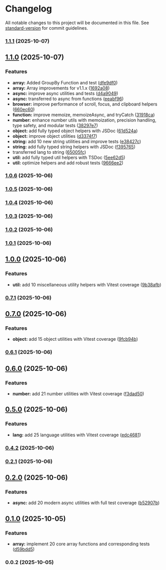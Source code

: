 # Changelog

All notable changes to this project will be documented in this file. See [standard-version](https://github.com/conventional-changelog/standard-version) for commit guidelines.

### [1.1.1](https://github.com/Tweakrjs/tweakr/compare/v1.1.0...v1.1.1) (2025-10-07)

## [1.1.0](https://github.com/Tweakrjs/tweakr/compare/v1.0.6...v1.1.0) (2025-10-07)


### Features

* **array:** Added GroupBy Function and test ([dfe9df0](https://github.com/Tweakrjs/tweakr/commit/dfe9df01437130ff7178440b33c72522951daef2))
* **array:** Array improvements for v1.1.x ([1692a08](https://github.com/Tweakrjs/tweakr/commit/1692a086967286f0ff16ed6b7e98d2e18f2a1e93))
* **async:** improve async utilities and tests ([d4a9049](https://github.com/Tweakrjs/tweakr/commit/d4a90491c9d49b1477f121480051126fb2668de6))
* **async:** transferred to async from functions ([eeabf96](https://github.com/Tweakrjs/tweakr/commit/eeabf96b411ee0534ca0297e16bff269d7dc29f4))
* **browser:** improve performance of scroll, focus, and clipboard helpers ([660ec60](https://github.com/Tweakrjs/tweakr/commit/660ec60c269769711529bf4fd84810978834ca66))
* **function:** improve memoize, memoizeAsync, and tryCatch ([31918ca](https://github.com/Tweakrjs/tweakr/commit/31918ca6285fff4fff96cba70f689f7df7595259))
* **number:** enhance number utils with memoization, precision handling, type safety, and modular tests ([38297e7](https://github.com/Tweakrjs/tweakr/commit/38297e7148053cdcbcf0bae2f1a4ca0c0773560a))
* **object:** add fully typed object helpers with JSDoc ([61d524a](https://github.com/Tweakrjs/tweakr/commit/61d524adc4d3b4dfef11e7c69518d54924f6b83b))
* **object:** improve object utilities ([d3374f7](https://github.com/Tweakrjs/tweakr/commit/d3374f7d9ebbe07c7c9b3da6bc467db09eff8f3b))
* **string:** add 10 new string utilities and improve tests ([e38427c](https://github.com/Tweakrjs/tweakr/commit/e38427c3b4b0ade005b9c5671c4070fd2ca6522c))
* **string:** add fully typed string helpers with JSDoc ([f395765](https://github.com/Tweakrjs/tweakr/commit/f395765f3a5f1d0bef68596cf56384fb4120c750))
* transferred lang to string ([65005fc](https://github.com/Tweakrjs/tweakr/commit/65005fcb103c706630941ce211f6f506735fc60f))
* **util:** add fully typed util helpers with TSDoc ([5ee62d5](https://github.com/Tweakrjs/tweakr/commit/5ee62d509092d820153cf22f17237e47068d8fa8))
* **util:** optimize helpers and add robust tests ([9666ee2](https://github.com/Tweakrjs/tweakr/commit/9666ee28d73435e6cf02748c2de95e38d4190032))

### [1.0.6](https://github.com/coxxanthony/tweakr/compare/v1.0.5...v1.0.6) (2025-10-06)

### [1.0.5](https://github.com/coxxanthony/tweakr/compare/v1.0.4...v1.0.5) (2025-10-06)

### [1.0.4](https://github.com/coxxanthony/tweakr/compare/v1.0.3...v1.0.4) (2025-10-06)

### [1.0.3](https://github.com/coxxanthony/tweakr/compare/v1.0.2...v1.0.3) (2025-10-06)

### [1.0.2](https://github.com/coxxanthony/tweakr/compare/v1.0.1...v1.0.2) (2025-10-06)

### [1.0.1](https://github.com/coxxanthony/tweakr/compare/v1.0.0...v1.0.1) (2025-10-06)

## [1.0.0](https://github.com/coxxanthony/tweakr/compare/v0.7.1...v1.0.0) (2025-10-06)


### Features

* **util:** add 10 miscellaneous utility helpers with Vitest coverage ([9b38afb](https://github.com/coxxanthony/tweakr/commit/9b38afbbbd0f41b053f7c73d455df2ba3633a9bd))

### [0.7.1](https://github.com/coxxanthony/tweakr/compare/v0.7.0...v0.7.1) (2025-10-06)

## [0.7.0](https://github.com/coxxanthony/tweakr/compare/v0.6.1...v0.7.0) (2025-10-06)


### Features

* **object:** add 15 object utilities with Vitest coverage ([9fcb94b](https://github.com/coxxanthony/tweakr/commit/9fcb94b71cc9f09a182afa5ee0d789b75ca96db7))

### [0.6.1](https://github.com/coxxanthony/tweakr/compare/v0.6.0...v0.6.1) (2025-10-06)

## [0.6.0](https://github.com/coxxanthony/tweakr/compare/v0.5.0...v0.6.0) (2025-10-06)


### Features

* **number:** add 21 number utilities with Vitest coverage ([f3dad50](https://github.com/coxxanthony/tweakr/commit/f3dad50f3461bd17a0ecdc3209a394320f898c62))

## [0.5.0](https://github.com/coxxanthony/tweakr/compare/v0.4.2...v0.5.0) (2025-10-06)


### Features

* **lang:** add 25 language utilities with Vitest coverage ([edc4681](https://github.com/coxxanthony/tweakr/commit/edc468182aa021c4b9a1278cd6eae97b0ad4c24d))

### [0.4.2](https://github.com/coxxanthony/tweakr/compare/v0.4.1...v0.4.2) (2025-10-06)

### [0.2.1](https://github.com/coxxanthony/tweakr/compare/v0.2.0...v0.2.1) (2025-10-06)

## [0.2.0](https://github.com/coxxanthony/tweakr/compare/v0.1.0...v0.2.0) (2025-10-06)


### Features

* **async:** add 20 modern async utilities with full test coverage ([b52907b](https://github.com/coxxanthony/tweakr/commit/b52907b96d9de2afdf068f7455e3c76e5dd2591f))

## [0.1.0](https://github.com/coxxanthony/tweakr/compare/v0.0.2...v0.1.0) (2025-10-05)


### Features

* **array:** implement 20 core array functions and corresponding tests ([d59bdd5](https://github.com/coxxanthony/tweakr/commit/d59bdd5ad9897e5745f2dfa82dd68e085dce4c66))

### 0.0.2 (2025-10-05)
